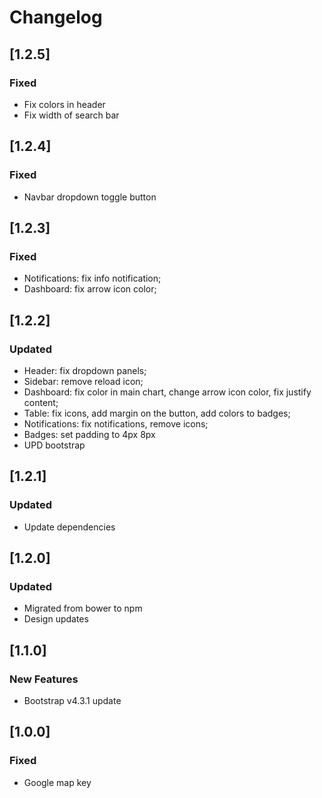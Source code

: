 # Changelog
## [1.2.5]
### Fixed 

- Fix colors in header
- Fix width of search bar
## [1.2.4]

### Fixed

- Navbar dropdown toggle button

## [1.2.3]

### Fixed

- Notifications: fix info notification;
- Dashboard: fix arrow icon color;

## [1.2.2]

### Updated

- Header: fix dropdown panels;
- Sidebar: remove reload icon;
- Dashboard: fix color in main chart, change arrow icon color, fix justify content;
- Table: fix icons, add margin on the button, add colors to badges;
- Notifications: fix notifications, remove icons;
- Badges: set padding to 4px 8px
- UPD bootstrap

## [1.2.1]

### Updated

- Update dependencies

## [1.2.0]

### Updated

- Migrated from bower to npm
- Design updates

## [1.1.0]

### New Features

- Bootstrap v4.3.1 update

## [1.0.0]

### Fixed

- Google map key
